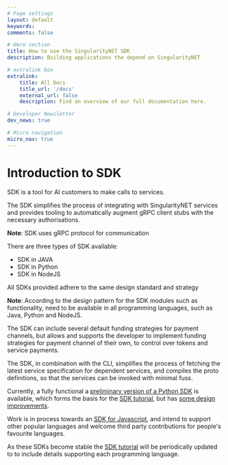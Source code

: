 ```yaml
---
# Page settings
layout: default
keywords:
comments: false

# Hero section
title: How to use the SingularityNET SDK
description: Building applications the depend on SingularityNET

# extralink box
extralink:
    title: All Docs
    title_url: '/docs'
    external_url: false
    description: Find an overview of our full documentation here.

# Developer Newsletter
dev_news: true

# Micro navigation
micro_nav: true
---
```

# Introduction to SDK

SDK is a tool for AI customers to make calls to services.

The SDK simplifies the process of integrating with SingularityNET services and provides tooling to automatically augment gRPC client stubs with the necessary authorisations.

**Note**:  SDK uses gRPC protocol for communication 


There are three types of SDK available:

- SDK in JAVA
- SDK in Python
- SDK in NodeJS

All SDKs provided adhere to the same design standard and strategy

**Note**:  According  to the design pattern for the  SDK modules such as functionality, need to be available in all programming languages, such as Java, Python and NodeJS. 

The SDK can include several default funding strategies for payment channels, but allows and supports the developer to implement funding strategies for payment channel of their own, to control over tokens and service payments.

The SDK, in combination with the CLI, simplifies the process of fetching the latest service specification for dependent services, and compiles the proto definitions, so that the services can be invoked with minimal fuss.

Currently, a fully functional a [preliminary version of a Python SDK](https://github.com/singnet/snet-sdk-python) is available, which forms the basis for the [SDK tutorial](/tutorials/sdk), but has  [some design improvements](https://github.com/singnet/snet-sdk-python/issues/16).

Work is in process towards an [SDK for Javascript](https://github.com/singnet/snet-sdk-js), and intend to support other popular languages and welcome third party contributions for people's favourite languages.

As these SDKs become stable the [SDK tutorial](/tutorials/sdk) will be periodically updated to to include details supporting each programming language.